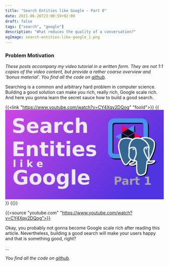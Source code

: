```yaml
---
title: "Search Entities like Google - Part 0"
date: 2021-06-26T23:00:59+02:00
draft: false
tags: ["search", "google"]
description: "What reduces the quality of a conversation?"
ogImage: search-entities-like-google_1.png
---
```


### Problem Motivation

_These posts accompany my video tutorial in a written form. They are not 1:1 copies of the video content, but provide a rather coarse overview and 'bonus material'. You find all the code on [github](https://github.com/ghostletters/entity-search-like-google)._

Searching is a common and arbitrary hard problem in computer science. Building a good solution can make you rich, really rich, Google scale rich. And here you gonna learn the secret sauce how to build a good search.

{{<link "https://www.youtube.com/watch?v=CY4Xqy2DQog" "fooId">}}
  {{<img src="search-entities-like-google_1.png" alt="a wild bird" loading="lazy" playicon="true">}}
{{<linkClose>}}

{{<source "youtube.com" "https://www.youtube.com/watch?v=CY4Xqy2DQog">}}

Okay, you probably not gonna become Google scale rich after reading this article. Nevertheless, building a good search will make your users happy and that is something good, right?

...

_You find all the code on [github](https://github.com/ghostletters/entity-search-like-google)._